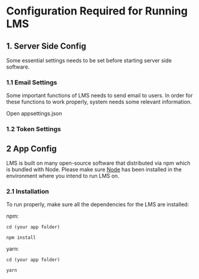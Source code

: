 # Configuration Required for Running LMS

## 1. Server Side Config

Some essential settings needs to be set before starting server side software.

### 1.1 Email Settings

Some important functions of LMS needs to send email to users. In order for these functions to work properly, system needs some relevant information.

Open appsettings.json


### 1.2 Token Settings

## 2 App Config

LMS is built on many open-source software that distributed via npm which is bundled with Node. Please make sure [Node](https://nodejs.org/) has been installed in the environment where you intend to run LMS on.

### 2.1 Installation

To run properly, make sure all the dependencies for the LMS are installed:

npm:

`cd (your app folder)`

`npm install`

yarn:

`cd (your app folder)`

`yarn`
